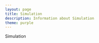 ```yaml
---
layout: page
title: Simulation
description: Information about Simulation
theme: purple
---
```


Simulation
